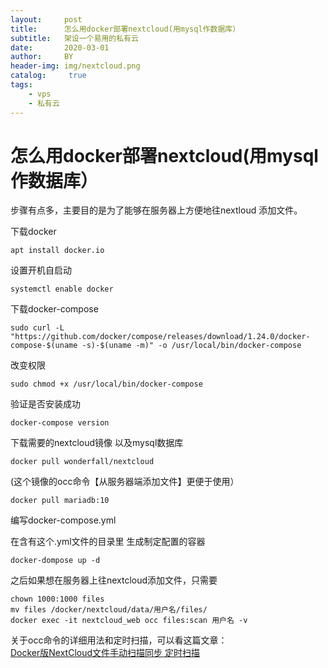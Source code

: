 ```yaml
---
layout:     post
title:      怎么用docker部署nextcloud(用mysql作数据库）
subtitle:   架设一个易用的私有云
date:       2020-03-01
author:     BY
header-img: img/nextcloud.png
catalog: 	 true
tags:
    - vps
    - 私有云
---
```

# 怎么用docker部署nextcloud(用mysql作数据库）

  步骤有点多，主要目的是为了能够在服务器上方便地往nextloud 添加文件。
 
下载docker 
	
	apt install docker.io

设置开机自启动
	
	systemctl enable docker
下载docker-compose  

    sudo curl -L 				"https://github.com/docker/compose/releases/download/1.24.0/docker-compose-$(uname -s)-$(uname -m)" -o /usr/local/bin/docker-compose     


改变权限

    sudo chmod +x /usr/local/bin/docker-compose
验证是否安装成功

	docker-compose version
下载需要的nextcloud镜像 以及mysql数据库
	
	docker pull wonderfall/nextcloud
(这个镜像的occ命令【从服务器端添加文件】更便于使用）

	docker pull mariadb:10

编写docker-compose.yml		


	

在含有这个.yml文件的目录里 生成制定配置的容器
	
	docker-dompose up -d 

之后如果想在服务器上往nextcloud添加文件，只需要

	chown 1000:1000 files
	mv files /docker/nextcloud/data/用户名/files/
	docker exec -it nextcloud_web occ files:scan 用户名 -v


关于occ命令的详细用法和定时扫描，可以看这篇文章：  
[Docker版NextCloud文件手动扫描同步 定时扫描](https://blog.csdn.net/u010457406/article/details/84335143)


    

   

